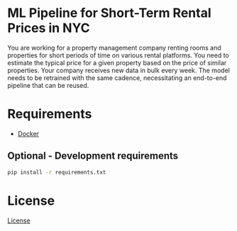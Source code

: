 # ML Pipeline for Short-Term Rental Prices in NYC
You are working for a property management company renting rooms and properties for short periods of 
time on various rental platforms. You need to estimate the typical price for a given property based 
on the price of similar properties. Your company receives new data in bulk every week. The model needs 
to be retrained with the same cadence, necessitating an end-to-end pipeline that can be reused.

# Requirements

- [Docker](https://docs.docker.com/engine/install/)

## Optional - Development requirements

```bash
pip install -r requirements.txt
```
# License

[License](LICENSE.txt)
